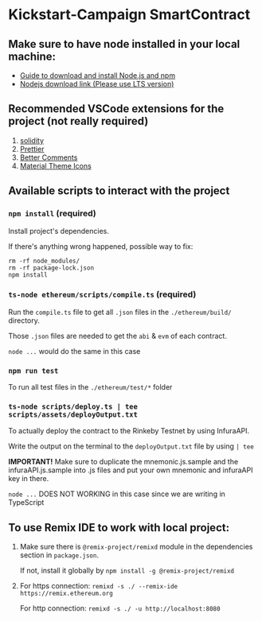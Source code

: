 # Kickstart-Campaign SmartContract

## Make sure to have node installed in your local machine:

-   [Guide to download and install Node.js and npm](https://docs.npmjs.com/downloading-and-installing-node-js-and-npm)
-   [Nodejs download link (Please use LTS version)](https://nodejs.org/en/download/)

## Recommended VSCode extensions for the project (not really required)

1. [solidity](https://marketplace.visualstudio.com/items?itemName=JuanBlanco.solidity)
2. [Prettier](https://marketplace.visualstudio.com/items?itemName=esbenp.prettier-vscode)
3. [Better Comments](https://marketplace.visualstudio.com/items?itemName=aaron-bond.better-comments)
4. [Material Theme Icons](https://marketplace.visualstudio.com/items?itemName=Equinusocio.vsc-material-theme-icons)

## Available scripts to interact with the project

### `npm install` **(required)**

Install project's dependencies.

If there's anything wrong happened, possible way to fix:

```
rm -rf node_modules/
rm -rf package-lock.json
npm install
```

### `ts-node ethereum/scripts/compile.ts` **(required)**

Run the `compile.ts` file to get all `.json` files in the `./ethereum/build/` directory.

Those `.json` files are needed to get the `abi` & `evm` of each contract.

`node ...` would do the same in this case

### `npm run test`

To run all test files in the `./ethereum/test/*` folder

### `ts-node scripts/deploy.ts | tee scripts/assets/deployOutput.txt`

To actually deploy the contract to the Rinkeby Testnet by using InfuraAPI.

Write the output on the terminal to the `deployOutput.txt` file by using `| tee`

**IMPORTANT!**
Make sure to duplicate the mnemonic.js.sample and the infuraAPI.js.sample
into .js files and put your own mnemonic and infuraAPI key in there.

`node ...` DOES NOT WORKING in this case since we are writing in TypeScript

## To use Remix IDE to work with local project:

1. Make sure there is `@remix-project/remixd` module in the dependencies section in `package.json`.

    If not, install it globally by `npm install -g @remix-project/remixd`

2. For https connection:
   `remixd -s ./ --remix-ide https://remix.ethereum.org`

    For http connection:
    `remixd -s ./ -u http://localhost:8080`
